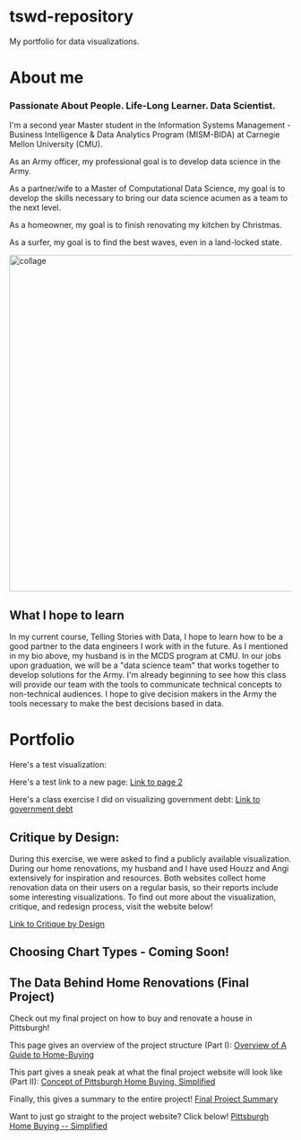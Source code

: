 # tswd-repository
My portfolio for data visualizations.

# About me

### Passionate About People.  Life-Long Learner.  Data Scientist.

I'm a second year Master student in the Information Systems Management - Business Intelligence & Data Analytics Program (MISM-BIDA) at Carnegie Mellon University (CMU).

As an Army officer, my professional goal is to develop data science in the Army. 

As a partner/wife to a Master of Computational Data Science, my goal is to develop the skills necessary to bring our data science acumen as a team to the next level.

As a homeowner, my goal is to finish renovating my kitchen by Christmas.

As a surfer, my goal is to find the best waves, even in a land-locked state.

<img align="center" width="600" alt="collage" src="https://user-images.githubusercontent.com/79218366/144288380-faf014bb-03be-4efd-bb76-a6ed27cf0ea9.png">


## What I hope to learn 
In my current course, Telling Stories with Data, I hope to learn how to be a good partner to the data engineers I work with in the future. As I mentioned in my bio above, my husband is in the MCDS program at CMU. In our jobs upon graduation, we will be a "data science team" that works together to develop solutions for the Army. I'm already beginning to see how this class will provide our team with the tools to communicate technical concepts to non-technical audiences. I hope to give decision makers in the Army the tools necessary to make the best decisions based in data.


# Portfolio

Here's a test visualization:
<div class="flourish-embed flourish-chart" data-src="visualisation/7642585"><script src="https://public.flourish.studio/resources/embed.js"></script></div>

Here's a test link to a new page:
[Link to page 2](page2.md)

Here's a class exercise I did on visualizing government debt:
[Link to government debt](government_debt.md)

## Critique by Design:

During this exercise, we were asked to find a publicly available visualization. During our home renovations, my husband and I have used Houzz and Angi extensively for inspiration and resources. Both websites collect home renovation data on their users on a regular basis, so their reports include some interesting visualizations. To find out more about the visualization, critique, and redesign process, visit the website below!

[Link to Critique by Design](critique_by_design.md)


## Choosing Chart Types - Coming Soon!

## The Data Behind Home Renovations (Final Project)
Check out my final project on how to buy and renovate a house in Pittsburgh!

This page gives an overview of the project structure (Part I): 
[Overview of A Guide to Home-Buying](pittsburgh_housing_p1.md)

This part gives a sneak peak at what the final project website will look like (Part II):
[Concept of Pittsburgh Home Buying, Simplified](pittsburgh_housing_p2.md)

Finally, this gives a summary to the entire project!
[Final Project Summary](pittsburgh_housing_p3.md)

Want to just go straight to the project website? Click below!
[Pittsburgh Home Buying -- Simplified](https://carnegiemellon.shorthandstories.com/pittsburgh-home-buying-simplified/index.html)
